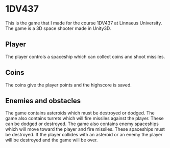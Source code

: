 # 1DV437
This is the game that I made for the course 1DV437 at Linnaeus University.
The game is a 3D space shooter made in Unity3D.

## Player
The player controls a spaceship which can collect coins and shoot missiles.

## Coins
The coins give the player points and the highscore is saved.

## Enemies and obstacles
The game contains asteroids which must be destroyed or dodged.
The game also contains turrets which will fire missiles against the player. These can be dodged or destroyed.
The game also contains enemy spaceships which will move toward the player and fire missiles. These spaceships must be destroyed.
If the player collides with an asteroid or an enemy the player will be destroyed and the game will be over.
